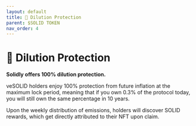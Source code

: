 ```yaml
---
layout: default
title: 💯 Dilution Protection
parent: $SOLID TOKEN
nav_order: 4
---
```


# 💯 Dilution Protection

**Solidly offers 100% dilution protection.**

veSOLID holders enjoy 100% protection from future inflation at the maximum lock period, meaning that if you own 0.3% of the protocol today, you will still own the same percentage in 10 years.

Upon the weekly distribution of emissions, holders will discover SOLID rewards, which get directly attributed to their NFT upon claim.
